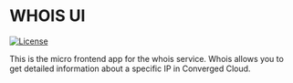 # WHOIS UI

[![License](https://img.shields.io/badge/License-Apache%202.0-blue.svg)](LICENSE)

This is the micro frontend app for the whois service. Whois allows you to get detailed information about a specific IP in Converged Cloud.
